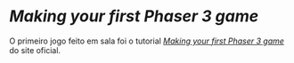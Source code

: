 # _Making your first Phaser 3 game_

O primeiro jogo feito em sala foi o tutorial [_Making your first Phaser 3 game_](https://phaser.io/tutorials/making-your-first-phaser-3-game) do site oficial.
